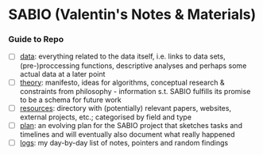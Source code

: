 # SABIO (Valentin's Notes & Materials)

### Guide to Repo

 - [ ] [data](/data): everything related to the data itself, i.e. links to data sets, (pre-)proccessing functions, descriptive analyses and perhaps some actual data at a later point
 - [ ] [theory](/theory): manifesto, ideas for algorithms, conceptual research & constraints from philosophy - information s.t. SABIO fulfills its promise to be a schema for future work 
 - [ ] [resources](/resources): directory with (potentially) relevant papers, websites, external projects, etc.; categorised by field and type 
 - [ ] [plan](/plan.md): an evolving plan for the SABIO project that sketches tasks and timelines and will eventually also document what really happened
 - [ ] [logs](/logs.md): my day-by-day list of notes, pointers and random findings

